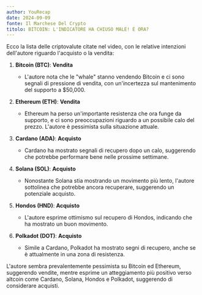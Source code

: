 ```yaml
---
author: YouRecap
date: 2024-09-09
fonte: Il Marchese Del Crypto
titolo: BITCOIN: L'INDICATORE HA CHIUSO MALE! E ORA?
---
```


Ecco la lista delle criptovalute citate nel video, con le relative intenzioni dell'autore riguardo l'acquisto o la vendita:

1. **Bitcoin (BTC)**: **Vendita**
   - L'autore nota che le "whale" stanno vendendo Bitcoin e ci sono segnali di pressione di vendita, con un'incertezza sul mantenimento del supporto a $50,000.

2. **Ethereum (ETH)**: **Vendita**
   - Ethereum ha perso un'importante resistenza che ora funge da supporto, e ci sono preoccupazioni riguardo a un possibile calo del prezzo. L'autore è pessimista sulla situazione attuale.

3. **Cardano (ADA)**: **Acquisto**
   - Cardano ha mostrato segnali di recupero dopo un calo, suggerendo che potrebbe performare bene nelle prossime settimane.

4. **Solana (SOL)**: **Acquisto**
   - Nonostante Solana stia mostrando un movimento più lento, l'autore sottolinea che potrebbe ancora recuperare, suggerendo un potenziale acquisto.

5. **Hondos (HND)**: **Acquisto**
   - L'autore esprime ottimismo sul recupero di Hondos, indicando che ha mostrato un buon movimento.

6. **Polkadot (DOT)**: **Acquisto**
   - Simile a Cardano, Polkadot ha mostrato segni di recupero, anche se è attualmente in una zona di resistenza.

L'autore sembra prevalentemente pessimista su Bitcoin ed Ethereum, suggerendo vendite, mentre esprime un atteggiamento più positivo verso altcoin come Cardano, Solana, Hondos e Polkadot, suggerendo di considerare acquisti.
